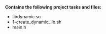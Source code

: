 __Contains the following project tasks and files:__  
* libdynamic.so  
* 1-create_dynamic_lib.sh  
* main.h  
